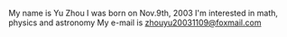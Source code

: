 My name is Yu Zhou
I was born on Nov.9th, 2003
I'm interested in math, physics and astronomy
My e-mail is zhouyu20031109@foxmail.com
